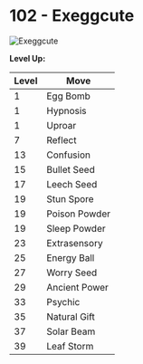 # 102 - Exeggcute
![][102]

**Level Up:**

Level | Move
---   | ---
  1   | Egg Bomb
  1   | Hypnosis
  1   | Uproar
  7   | Reflect
 13   | Confusion
 15   | Bullet Seed
 17   | Leech Seed
 19   | Stun Spore
 19   | Poison Powder
 19   | Sleep Powder
 23   | Extrasensory
 25   | Energy Ball
 27   | Worry Seed
 29   | Ancient Power
 33   | Psychic
 35   | Natural Gift
 37   | Solar Beam
 39   | Leaf Storm



[102]: https://raw.githubusercontent.com/PokeAPI/sprites/master/sprites/pokemon/102.png "Exeggcute"
